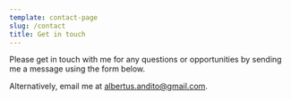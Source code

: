 ```yaml
---
template: contact-page
slug: /contact
title: Get in touch
---
```

Please get in touch with me for any questions or opportunities by sending me a message using the form below.

Alternatively, email me at [albertus.andito@gmail.com](mailto:albertus.andito@gmail.com).